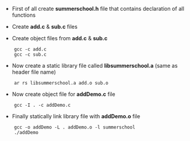 - First of all create **summerschool.h** file that contains declaration of all functions

- Create **add.c** & **sub.c** files

- Create object files from **add.c** & **sub.c**
```Shell
    gcc -c add.c
    gcc -c sub.c
```

- Now create a static library file called **libsummerschool.a** (same as header file name)
```Shell
    ar rs libsummerschool.a add.o sub.o
```

- Now create object file for **addDemo.c** file
````Shell
    gcc -I . -c addDemo.c
````

- Finally statically link library file with **addDemo.o** file
````Shell
    gcc -o addDemo -L . addDemo.o -l summerschool
    ./addDemo
````

